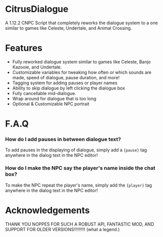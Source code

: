 # CitrusDialogue
A 1.12.2 CNPC Script that completely reworks the dialogue system to a one similar to games like Celeste, Undertale, and Animal Crossing.


# Features
- Fully reworked dialogue system similar to games like Celeste, Banjo Kazooie, and Undertale.
- Customizable variables for tweaking how often or which sounds are made, speed of dialogue, pause duration, and more!
- Tagging system for adding pauses or player names
- Ability to skip dialogue by left clicking the dialogue box
- Fully cancellable mid-dialogue.
- Wrap around for dialogue that is too long
- Optional & Customizable NPC portrait



# F.A.Q
### How do I add pauses in between dialogue text?
To add pauses in the displaying of dialogue, simply add a ``{pause}`` tag anywhere in the dialog text in the NPC editor!

### How do I make the NPC say the player's name inside the chat box?
To make the NPC repeat the player's name, simply add the ``{player}`` tag anywhere in the dialog text in the NPC editor!




# Acknowledgements
THANK YOU NOPPES FOR SUCH A ROBUST API, FANTASTIC MOD, AND SUPPORT FOR OLDER VERSIONS!!!!!!!!!
(what a legend.)
